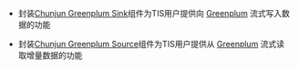 * 封装[Chunjun Greenplum Sink](https://dtstack.github.io/chunjun/documents/ChunJun%E8%BF%9E%E6%8E%A5%E5%99%A8@greenplum@greenplum-sink)组件为TIS用户提供向
[Greenplum](https://greenplum.org/) 流式写入数据的功能

* 封装[Chunjun Greenplum Source](https://dtstack.github.io/chunjun/documents/ChunJun%E8%BF%9E%E6%8E%A5%E5%99%A8@greenplum@greenplum-source)组件为TIS用户提供从
  [Greenplum](https://greenplum.org/) 流式读取增量数据的功能

